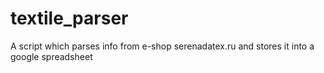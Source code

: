 # textile_parser
A script which parses info from e-shop serenadatex.ru and stores it into a google spreadsheet
